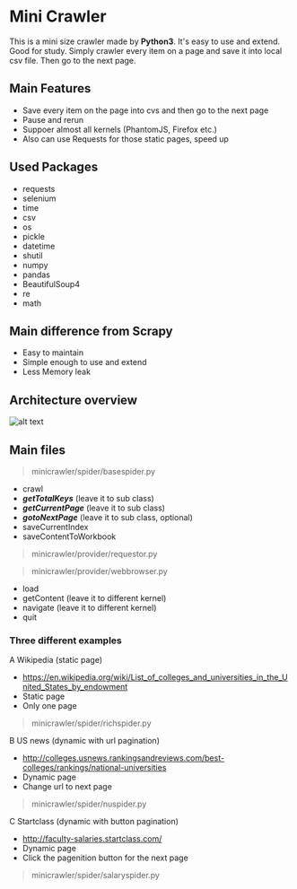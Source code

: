 # Mini Crawler
This is a mini size crawler made by **Python3**. It's easy to use and extend. Good for study.
Simply crawler every item on a page and save it into local csv file. Then go to the next page.

## Main Features
- Save every item on the page into cvs and then go to the next page
- Pause and rerun
- Suppoer almost all kernels (PhantomJS, Firefox etc.)
- Also can use Requests for those static pages, speed up

## Used Packages
- requests
- selenium
- time
- csv
- os
- pickle
- datetime
- shutil
- numpy
- pandas
- BeautifulSoup4
- re
- math

## Main difference from Scrapy
- Easy to maintain
- Simple enough to use and extend
- Less Memory leak

## Architecture overview
![alt text](https://raw.githubusercontent.com/ibio/mini-crawler/master/mini-crawler.png "Mini Crawler")

## Main files
> minicrawler/spider/basespider.py

- crawl
- **_getTotalKeys_** (leave it to sub class)
- **_getCurrentPage_** (leave it to sub class)
- **_gotoNextPage_** (leave it to sub class, optional)
- saveCurrentIndex
- saveContentToWorkbook

> minicrawler/provider/requestor.py

> minicrawler/provider/webbrowser.py

- load
- getContent (leave it to different kernel)
- navigate (leave it to different kernel)
- quit

### Three different examples
A Wikipedia (static page)
- https://en.wikipedia.org/wiki/List_of_colleges_and_universities_in_the_United_States_by_endowment
- Static page
- Only one page

> minicrawler/spider/richspider.py


B US news (dynamic with url pagination)
- http://colleges.usnews.rankingsandreviews.com/best-colleges/rankings/national-universities
- Dynamic page
- Change url to next page

> minicrawler/spider/nuspider.py


C Startclass (dynamic with button pagination)
- http://faculty-salaries.startclass.com/
- Dynamic page
- Click the pagenition button for the next page

> minicrawler/spider/salaryspider.py

